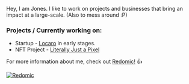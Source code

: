 Hey, I am Jones. I like to work on projects and businesses that bring an impact at a large-scale. (Also to mess around :P)

### Projects / Currently working on:
- Startup -  [Locaro](https://www.locaro.in/#/) in early stages.
- NFT Project - [Literally Just a Pixel](https://www.literallyjustapixel.com)

For more information about me, check out [Redomic!](https://www.redomic.in) :+1:

[![Redomic](https://i.imgur.com/21Rm9K0.png)](https://www.redomic.in)
